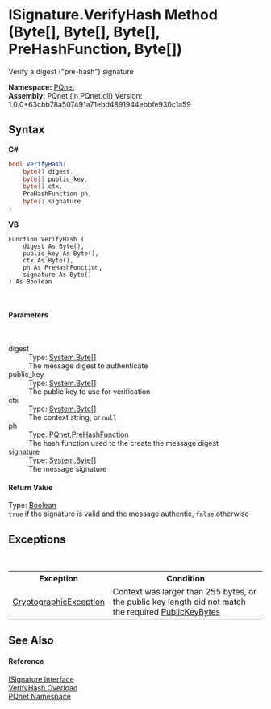 # ISignature.VerifyHash Method (Byte[], Byte[], Byte[], PreHashFunction, Byte[])
 

Verify a digest ("pre-hash") signature

**Namespace:**&nbsp;<a href="fc4f881f-e121-9cf0-ed49-65bf6b5a005d">PQnet</a><br />**Assembly:**&nbsp;PQnet (in PQnet.dll) Version: 1.0.0+63cbb78a507491a71ebd4891944ebbfe930c1a59

## Syntax

**C#**<br />
``` C#
bool VerifyHash(
	byte[] digest,
	byte[] public_key,
	byte[] ctx,
	PreHashFunction ph,
	byte[] signature
)
```

**VB**<br />
``` VB
Function VerifyHash ( 
	digest As Byte(),
	public_key As Byte(),
	ctx As Byte(),
	ph As PreHashFunction,
	signature As Byte()
) As Boolean
```

<br />

#### Parameters
&nbsp;<dl><dt>digest</dt><dd>Type: <a href="https://docs.microsoft.com/dotnet/api/system.byte" target="_blank" rel="noopener noreferrer">System.Byte</a>[]<br />The message digest to authenticate</dd><dt>public_key</dt><dd>Type: <a href="https://docs.microsoft.com/dotnet/api/system.byte" target="_blank" rel="noopener noreferrer">System.Byte</a>[]<br />The public key to use for verification</dd><dt>ctx</dt><dd>Type: <a href="https://docs.microsoft.com/dotnet/api/system.byte" target="_blank" rel="noopener noreferrer">System.Byte</a>[]<br />The context string, or `null`</dd><dt>ph</dt><dd>Type: <a href="05820ba5-ae86-51cd-a9f9-3acb4477e835">PQnet.PreHashFunction</a><br />The hash function used to the create the message digest</dd><dt>signature</dt><dd>Type: <a href="https://docs.microsoft.com/dotnet/api/system.byte" target="_blank" rel="noopener noreferrer">System.Byte</a>[]<br />The message signature</dd></dl>

#### Return Value
Type: <a href="https://docs.microsoft.com/dotnet/api/system.boolean" target="_blank" rel="noopener noreferrer">Boolean</a><br />`true` if the signature is valid and the message authentic, `false` otherwise

## Exceptions
&nbsp;<table><tr><th>Exception</th><th>Condition</th></tr><tr><td><a href="https://docs.microsoft.com/dotnet/api/system.security.cryptography.cryptographicexception" target="_blank" rel="noopener noreferrer">CryptographicException</a></td><td>Context was larger than 255 bytes, or the public key length did not match the required <a href="41da6bac-6275-ff52-30e3-c22e03bfc6a0">PublicKeyBytes</a></td></tr></table>

## See Also


#### Reference
<a href="4b80cef4-24a0-c733-a838-392068369ad7">ISignature Interface</a><br /><a href="07170eba-8d99-3b4c-121c-e05989623ee6">VerifyHash Overload</a><br /><a href="fc4f881f-e121-9cf0-ed49-65bf6b5a005d">PQnet Namespace</a><br />